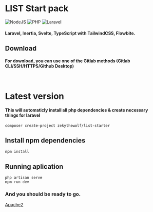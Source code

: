 # LIST Start pack

![NodeJS](https://img.shields.io/badge/NodeJS-18.x-%23fff?style=for-the-badge)
![PHP](https://img.shields.io/badge/PHP-8.2.x-%23fff?style=for-the-badge)
![Laravel](https://img.shields.io/badge/Laravel-10.0-%23fff?style=for-the-badge)

#### Laravel, Inertia, Svelte, TypeScript with TailwindCSS, Flowbite.

## Download
#### For download, you can use one of the Gitlab methods (Gitlab CLI/SSH/HTTPS/Github Desktop)

<br />

# Latest version
#### This will automaticly install all php dependencies & create necessary things for laravel
```
composer create-project zekythewolf/list-starter
```

## Install npm dependencies
```
npm install
```

## Running aplication
```
php artisan serve
npm run dev
```

### And you should be ready to go.

[Apache2](./.docs/apache.md)
